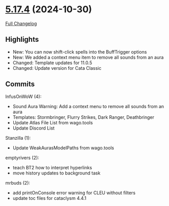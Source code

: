 # [5.17.4](https://github.com/WeakAuras/WeakAuras2/tree/5.17.4) (2024-10-30)

[Full Changelog](https://github.com/WeakAuras/WeakAuras2/compare/5.17.3...5.17.4)

## Highlights

- New: You can now shift-click spells into the BuffTrigger options
- New: We added a context menu item to remove all sounds from an aura
- Changed: Template updates for 11.0.5
- Changed: Update version for Cata Classic

## Commits

InfusOnWoW (4):

- Sound Aura Warning: Add a context menu to remove all sounds from an aura
- Templates: Stormbringer, Flurry Strikes, Dark Ranger, Deathbringer
- Update Atlas File List from wago.tools
- Update Discord List

Stanzilla (1):

- Update WeakAurasModelPaths from wago.tools

emptyrivers (2):

- teach BT2 how to interpret hyperlinks
- move history updates to background task

mrbuds (2):

- add printOnConsole error warning for CLEU without filters
- update toc files for cataclysm 4.4.1

